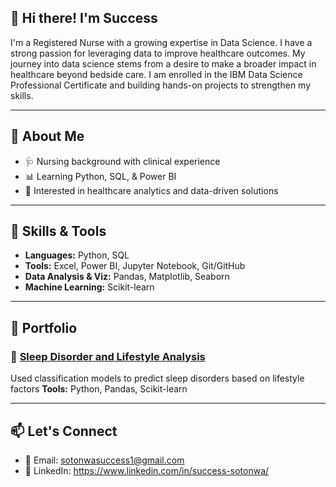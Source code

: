 ## 👋 Hi there! I'm Success

I'm a Registered Nurse with a growing expertise in Data Science. I have a strong passion for leveraging data to improve healthcare outcomes.
My journey into data science stems from a desire to make a broader impact in healthcare beyond bedside care.
I am enrolled in the IBM Data Science Professional Certificate and building hands-on projects to strengthen my skills.

---

## 🧠 About Me
- 🩺 Nursing background with clinical experience
- 📊 Learning Python, SQL, & Power BI
- 🧪 Interested in healthcare analytics and data-driven solutions

---

## 💼 Skills & Tools
- **Languages:** Python, SQL
- **Tools:** Excel, Power BI, Jupyter Notebook, Git/GitHub
- **Data Analysis & Viz:** Pandas, Matplotlib, Seaborn
- **Machine Learning:** Scikit-learn

---

## 📁 Portfolio
### 🔹 [Sleep Disorder and Lifestyle Analysis](https://github.com/success222/Sleep-Disorder-Prediction)
Used classification models to predict sleep disorders based on lifestyle factors
**Tools:** Python, Pandas, Scikit-learn

---

## 📫 Let's Connect
- 📧 Email: sotonwasuccess1@gmail.com
- 💼 LinkedIn: https://www.linkedin.com/in/success-sotonwa/

<!--
**success222/success222** is a ✨ _special_ ✨ repository because its `README.md` (this file) appears on your GitHub profile.

Here are some ideas to get you started:

- 🔭 I’m currently working on ...
- 🌱 I’m currently learning ...
- 👯 I’m looking to collaborate on ...
- 🤔 I’m looking for help with ...
- 💬 Ask me about ...
- 📫 How to reach me: ...
- 😄 Pronouns: ...
- ⚡ Fun fact: ...
-->
